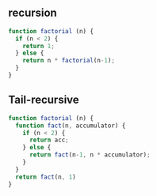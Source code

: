 ## recursion
```javascript
function factorial (n) {
  if (n < 2) {
    return 1;
  } else {
    return n * factorial(n-1);
  }
}
```

## Tail-recursive
```javascript
function factorial (n) {
  function fact(n, accumulator) {
    if (n < 2) {
      return acc;
    } else {
      return fact(n-1, n * accumulator);
    }
  }
  return fact(n, 1)
}
```
